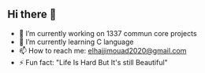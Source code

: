 ## Hi there 👋
- 🔭 I’m currently working on 1337 commun core projects 
- 🌱 I’m currently learning C language 
- 📫 How to reach me: elhajjimouad2020@gmail.com
- ⚡ Fun fact: "Life Is Hard But It's still Beautiful"

